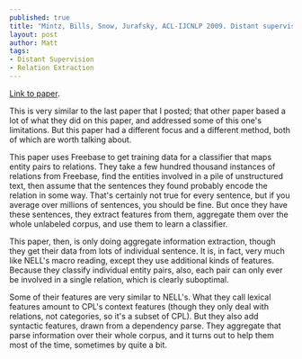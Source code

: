 ```yaml
---
published: true
title: "Mintz, Bills, Snow, Jurafsky, ACL-IJCNLP 2009. Distant supervision for relation extraction without labeled data."
layout: post
author: Matt
tags:
- Distant Supervision
- Relation Extraction
---
```


[Link to paper](http://web.stanford.edu/~jurafsky/mintz.pdf).

This is very similar to the last paper that I posted; that other paper based a lot of what they did
on this paper, and addressed some of this one's limitations. But this paper had a different focus
and a different method, both of which are worth talking about.

This paper uses Freebase to get training data for a classifier that maps entity pairs to relations.
They take a few hundred thousand instances of relations from Freebase, find the entities involved
in a pile of unstructured text, then assume that the sentences they found probably encode the
relation in some way. That's certainly not true for every sentence, but if you average over
millions of sentences, you should be fine. But once they have these sentences, they extract
features from them, aggregate them over the whole unlabeled corpus, and use them to learn a
classifier.

This paper, then, is only doing aggregate information extraction, though they get their data from
lots of individual sentence. It is, in fact, very much like NELL's macro reading, except they use
additional kinds of features. Because they classify individual entity pairs, also, each pair can
only ever be involved in a single relation, which is clearly suboptimal.

Some of their features are very similar to NELL's. What they call lexical features amount to CPL's
context features (though they only deal with relations, not categories, so it's a subset of CPL).
But they also add syntactic features, drawn from a dependency parse. They aggregate that parse
information over their whole corpus, and it turns out to help them most of the time, sometimes by
quite a bit.
